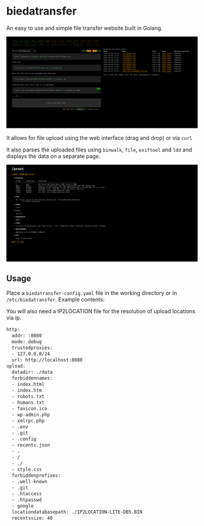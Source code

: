# biedatransfer

An easy to use and simple file transfer website built in Golang.

![Screenshot](./docs/screenshot_main.png)

It allows for file upload using the web interface (drag and drop) or via `curl`


It also parses the uploaded files using `binwalk`, `file`, `exiftool` and `ldd` and displays the data on a separate page.

![Screenshot](./docs/screenshot_details.png)

## Usage

Place a `biedatransfer-config.yaml` file in the working directory or in `/etc/biedatransfer`. Example contents:

You will also need a IP2LOCATION file for the resolution of upload locations via ip.

```
http:
  addr: :8080
  mode: debug
  trustedproxies:
  - 127.0.0.0/24
  url: http://localhost:8080
upload:
  datadir: ./data
  forbiddennames:
  - index.html
  - index.htm
  - robots.txt
  - humans.txt
  - favicon.ico
  - wp-admin.php
  - xmlrpc.php
  - .env
  - .git
  - .config
  - recents.json
  - .
  - /
  - ./
  - style.css
  forbiddenprefixes:
  - .well-known
  - .git
  - .htaccess
  - .htpasswd
  - google
  locationdatabasepath: ./IP2LOCATION-LITE-DB5.BIN
  recentssize: 40

```
